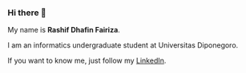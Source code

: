 ### Hi there 👋

My name is **Rashif Dhafin Fairiza**.

I am an informatics undergraduate student at Universitas Diponegoro.

If you want to know me, just follow my [LinkedIn](https://www.linkedin.com/in/rashifdhafin).



<!--
**rashifdhafin/rashifdhafin** is a ✨ _special_ ✨ repository because its `README.md` (this file) appears on your GitHub profile.

Here are some ideas to get you started:

- 🔭 I’m currently working on ...
- 🌱 I’m currently learning ...
- 👯 I’m looking to collaborate on ...
- 🤔 I’m looking for help with ...
- 💬 Ask me about ...
- 📫 How to reach me: ...
- 😄 Pronouns: ...
- ⚡ Fun fact: ...
-->
